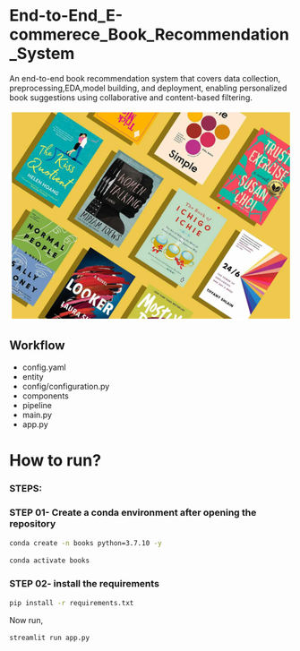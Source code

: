 # End-to-End_E-commerece_Book_Recommendation_System
An end-to-end book recommendation system that covers data collection, preprocessing,EDA,model building, and deployment, enabling personalized book suggestions using collaborative and content-based filtering.

![image alt](assets/image.png)

## Workflow

- config.yaml
- entity
- config/configuration.py
- components
- pipeline
- main.py
- app.py

# How to run?
### STEPS:

### STEP 01- Create a conda environment after opening the repository

```bash
conda create -n books python=3.7.10 -y
```

```bash
conda activate books
```


### STEP 02- install the requirements
```bash
pip install -r requirements.txt
```

Now run,
```bash
streamlit run app.py
```

